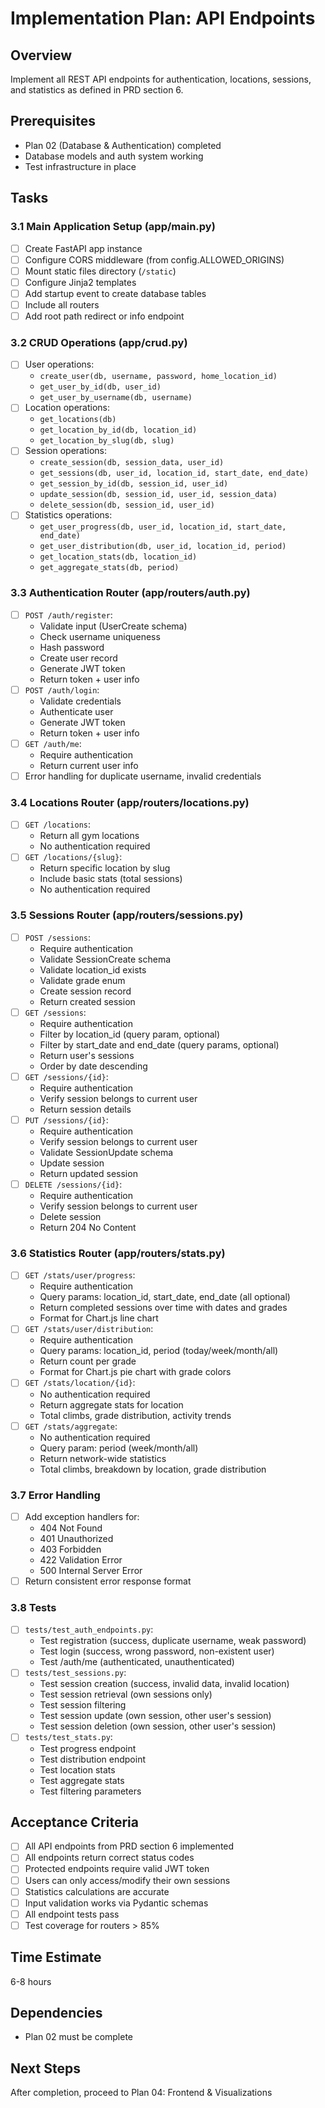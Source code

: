 # Implementation Plan: API Endpoints

## Overview
Implement all REST API endpoints for authentication, locations, sessions, and statistics as defined in PRD section 6.

## Prerequisites
- Plan 02 (Database & Authentication) completed
- Database models and auth system working
- Test infrastructure in place

## Tasks

### 3.1 Main Application Setup (app/main.py)
- [ ] Create FastAPI app instance
- [ ] Configure CORS middleware (from config.ALLOWED_ORIGINS)
- [ ] Mount static files directory (`/static`)
- [ ] Configure Jinja2 templates
- [ ] Add startup event to create database tables
- [ ] Include all routers
- [ ] Add root path redirect or info endpoint

### 3.2 CRUD Operations (app/crud.py)
- [ ] User operations:
  - `create_user(db, username, password, home_location_id)`
  - `get_user_by_id(db, user_id)`
  - `get_user_by_username(db, username)`
- [ ] Location operations:
  - `get_locations(db)`
  - `get_location_by_id(db, location_id)`
  - `get_location_by_slug(db, slug)`
- [ ] Session operations:
  - `create_session(db, session_data, user_id)`
  - `get_sessions(db, user_id, location_id, start_date, end_date)`
  - `get_session_by_id(db, session_id, user_id)`
  - `update_session(db, session_id, user_id, session_data)`
  - `delete_session(db, session_id, user_id)`
- [ ] Statistics operations:
  - `get_user_progress(db, user_id, location_id, start_date, end_date)`
  - `get_user_distribution(db, user_id, location_id, period)`
  - `get_location_stats(db, location_id)`
  - `get_aggregate_stats(db, period)`

### 3.3 Authentication Router (app/routers/auth.py)
- [ ] `POST /auth/register`:
  - Validate input (UserCreate schema)
  - Check username uniqueness
  - Hash password
  - Create user record
  - Generate JWT token
  - Return token + user info
- [ ] `POST /auth/login`:
  - Validate credentials
  - Authenticate user
  - Generate JWT token
  - Return token + user info
- [ ] `GET /auth/me`:
  - Require authentication
  - Return current user info
- [ ] Error handling for duplicate username, invalid credentials

### 3.4 Locations Router (app/routers/locations.py)
- [ ] `GET /locations`:
  - Return all gym locations
  - No authentication required
- [ ] `GET /locations/{slug}`:
  - Return specific location by slug
  - Include basic stats (total sessions)
  - No authentication required

### 3.5 Sessions Router (app/routers/sessions.py)
- [ ] `POST /sessions`:
  - Require authentication
  - Validate SessionCreate schema
  - Validate location_id exists
  - Validate grade enum
  - Create session record
  - Return created session
- [ ] `GET /sessions`:
  - Require authentication
  - Filter by location_id (query param, optional)
  - Filter by start_date and end_date (query params, optional)
  - Return user's sessions
  - Order by date descending
- [ ] `GET /sessions/{id}`:
  - Require authentication
  - Verify session belongs to current user
  - Return session details
- [ ] `PUT /sessions/{id}`:
  - Require authentication
  - Verify session belongs to current user
  - Validate SessionUpdate schema
  - Update session
  - Return updated session
- [ ] `DELETE /sessions/{id}`:
  - Require authentication
  - Verify session belongs to current user
  - Delete session
  - Return 204 No Content

### 3.6 Statistics Router (app/routers/stats.py)
- [ ] `GET /stats/user/progress`:
  - Require authentication
  - Query params: location_id, start_date, end_date (all optional)
  - Return completed sessions over time with dates and grades
  - Format for Chart.js line chart
- [ ] `GET /stats/user/distribution`:
  - Require authentication
  - Query params: location_id, period (today/week/month/all)
  - Return count per grade
  - Format for Chart.js pie chart with grade colors
- [ ] `GET /stats/location/{id}`:
  - No authentication required
  - Return aggregate stats for location
  - Total climbs, grade distribution, activity trends
- [ ] `GET /stats/aggregate`:
  - No authentication required
  - Query param: period (week/month/all)
  - Return network-wide statistics
  - Total climbs, breakdown by location, grade distribution

### 3.7 Error Handling
- [ ] Add exception handlers for:
  - 404 Not Found
  - 401 Unauthorized
  - 403 Forbidden
  - 422 Validation Error
  - 500 Internal Server Error
- [ ] Return consistent error response format

### 3.8 Tests
- [ ] `tests/test_auth_endpoints.py`:
  - Test registration (success, duplicate username, weak password)
  - Test login (success, wrong password, non-existent user)
  - Test /auth/me (authenticated, unauthenticated)
- [ ] `tests/test_sessions.py`:
  - Test session creation (success, invalid data, invalid location)
  - Test session retrieval (own sessions only)
  - Test session filtering
  - Test session update (own session, other user's session)
  - Test session deletion (own session, other user's session)
- [ ] `tests/test_stats.py`:
  - Test progress endpoint
  - Test distribution endpoint
  - Test location stats
  - Test aggregate stats
  - Test filtering parameters

## Acceptance Criteria
- [ ] All API endpoints from PRD section 6 implemented
- [ ] All endpoints return correct status codes
- [ ] Protected endpoints require valid JWT token
- [ ] Users can only access/modify their own sessions
- [ ] Statistics calculations are accurate
- [ ] Input validation works via Pydantic schemas
- [ ] All endpoint tests pass
- [ ] Test coverage for routers > 85%

## Time Estimate
6-8 hours

## Dependencies
- Plan 02 must be complete

## Next Steps
After completion, proceed to Plan 04: Frontend & Visualizations
